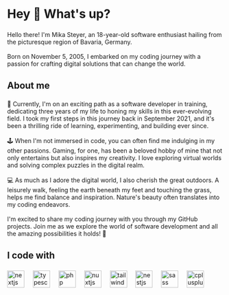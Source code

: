 <h1 align="left">Hey 👋 What's up?</h1>

###

<p align="left">Hello there! I'm Mika Steyer, an 18-year-old software enthusiast hailing from the picturesque region of Bavaria, Germany. <br><br>Born on November 5, 2005, I embarked on my coding journey with a passion for crafting digital solutions that can change the world.</p>

###

<h2 align="left">About me</h2>

###

<p align="left">🌟 Currently, I'm on an exciting path as a software developer in training, dedicating three years of my life to honing my skills in this ever-evolving field. I took my first steps in this journey back in September 2021, and it's been a thrilling ride of learning, experimenting, and building ever since.<br><br>🕹️ When I'm not immersed in code, you can often find me indulging in my other passions. Gaming, for one, has been a beloved hobby of mine that not only entertains but also inspires my creativity. I love exploring virtual worlds and solving complex puzzles in the digital realm.<br><br>💻 As much as I adore the digital world, I also cherish the great outdoors. A leisurely walk, feeling the earth beneath my feet and touching the grass, helps me find balance and inspiration. Nature's beauty often translates into my coding endeavors.<br><br>I'm excited to share my coding journey with you through my GitHub projects. Join me as we explore the world of software development and all the amazing possibilities it holds! 🚀</p>

###

<h2 align="left">I code with</h2>

###

<div align="left">
  <img src="https://cdn.jsdelivr.net/gh/devicons/devicon/icons/nextjs/nextjs-original.svg" height="40" alt="nextjs logo"  />
  <img width="12" />
  <img src="https://cdn.jsdelivr.net/gh/devicons/devicon/icons/typescript/typescript-original.svg" height="40" alt="typescript logo"  />
  <img width="12" />
  <img src="https://cdn.jsdelivr.net/gh/devicons/devicon/icons/php/php-original.svg" height="40" alt="php logo"  />
  <img width="12" />
  <img src="https://cdn.jsdelivr.net/gh/devicons/devicon/icons/nuxtjs/nuxtjs-original.svg" height="40" alt="nuxtjs logo"  />
  <img width="12" />
  <img src="https://cdn.jsdelivr.net/gh/devicons/devicon/icons/tailwindcss/tailwindcss-original-wordmark.svg" height="40" alt="tailwindcss logo"  />
  <img width="12" />
  <img src="https://cdn.jsdelivr.net/gh/devicons/devicon/icons/nestjs/nestjs-plain.svg" height="40" alt="nestjs logo"  />
  <img width="12" />
  <img src="https://cdn.jsdelivr.net/gh/devicons/devicon/icons/sass/sass-original.svg" height="40" alt="sass logo"  />
  <img width="12" />
  <img src="https://cdn.jsdelivr.net/gh/devicons/devicon/icons/cplusplus/cplusplus-original.svg" height="40" alt="cplusplus logo"  />
</div>

###
